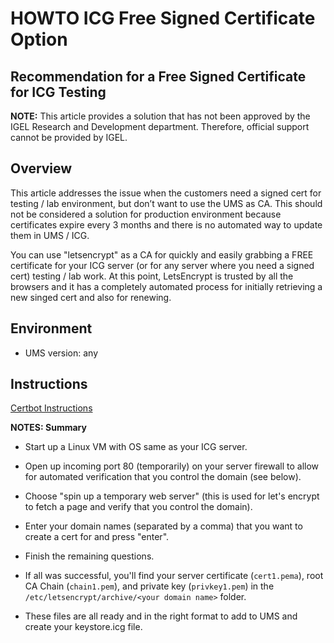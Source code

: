 # HOWTO ICG Free Signed Certificate Option

## Recommendation for a Free Signed Certificate for ICG Testing

**NOTE:** This article provides a solution that has not been approved by the IGEL Research and Development department. Therefore, official support cannot be provided by IGEL.

## Overview

This article addresses the issue when the customers need a signed cert for testing / lab environment, but don’t want to use the UMS as CA. This should not be considered a solution for production environment because certificates expire every 3 months and there is no automated way to update them in UMS / ICG.

You can use "letsencrypt" as a CA for quickly and easily grabbing a FREE certificate for your ICG server (or for any server where you need a signed cert) testing / lab work. At this point, LetsEncrypt is trusted by all the browsers and it has a completely automated process for initially retrieving a new singed cert and also for renewing.

## Environment

- UMS version: any

## Instructions

[Certbot Instructions](https://certbot.eff.org/instructions?ws=apache&os=ubuntufocal)

**NOTES: Summary**

- Start up a Linux VM with OS same as your ICG server.

- Open up incoming port 80 (temporarily) on your server firewall to allow for automated verification that you control the domain (see below).

- Choose "spin up a temporary web server" (this is used for let's encrypt to fetch a page and verify that you control the domain).

- Enter your domain names (separated by a comma) that you want to create a cert for and press "enter".

- Finish the remaining questions.

- If all was successful, you'll find your server certificate (`cert1.pema`), root CA Chain (`chain1.pem`), and private key (`privkey1.pem`) in the `/etc/letsencrypt/archive/<your domain name>` folder.

- These files are all ready and in the right format to add to UMS and create your keystore.icg file.

